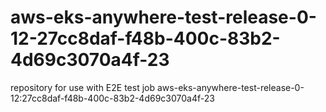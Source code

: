 # aws-eks-anywhere-test-release-0-12-27cc8daf-f48b-400c-83b2-4d69c3070a4f-23
repository for use with E2E test job aws-eks-anywhere-test-release-0-12:27cc8daf-f48b-400c-83b2-4d69c3070a4f-23
